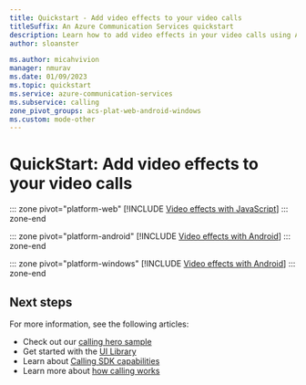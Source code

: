 ```yaml
---
title: Quickstart - Add video effects to your video calls
titleSuffix: An Azure Communication Services quickstart
description: Learn how to add video effects in your video calls using Azure Communication Services.
author: sloanster

ms.author: micahvivion
manager: nmurav
ms.date: 01/09/2023
ms.topic: quickstart
ms.service: azure-communication-services
ms.subservice: calling
zone_pivot_groups: acs-plat-web-android-windows
ms.custom: mode-other
---
```



# QuickStart: Add video effects to your video calls

::: zone pivot="platform-web"
[!INCLUDE [Video effects with JavaScript](./includes/video-effects/video-effects-javascript.md)]
::: zone-end

::: zone pivot="platform-android"
[!INCLUDE [Video effects with Android](./includes/video-effects/video-effects-android.md)]
::: zone-end

::: zone pivot="platform-windows"
[!INCLUDE [Video effects with Android](./includes/video-effects/video-effects-windows.md)]
::: zone-end


## Next steps
For more information, see the following articles:

- Check out our [calling hero sample](../../samples/calling-hero-sample.md)
- Get started with the [UI Library](https://aka.ms/acsstorybook)
- Learn about [Calling SDK capabilities](./getting-started-with-calling.md?pivots=platform-web)
- Learn more about [how calling works](../../concepts/voice-video-calling/about-call-types.md) 
